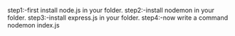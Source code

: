 step1:-first install node.js in your folder.
step2:-install nodemon in your folder.
step3:-install express.js in your folder.
step4:-now write a command nodemon index.js
